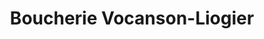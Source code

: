 ---
title: "Boucherie Vocanson-Liogier"
url: /saint-genest-lerpt/boucherie-vocanson-liogier/
shop: boucherie
---